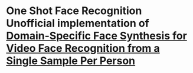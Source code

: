 One Shot Face Recognition
Unofficial implementation of **[Domain-Specific Face Synthesis for Video Face Recognition from a Single Sample Per Person](https://ieeexplore.ieee.org/document/8443382/)**
===========
